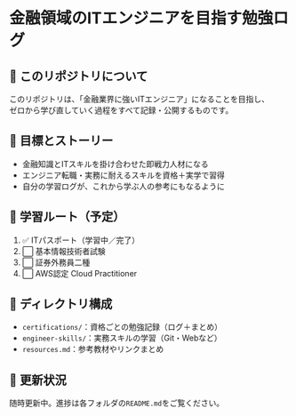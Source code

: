 # 金融領域のITエンジニアを目指す勉強ログ

## 🔰 このリポジトリについて

このリポジトリは、「金融業界に強いITエンジニア」になることを目指し、  
ゼロから学び直していく過程をすべて記録・公開するものです。

## 🎯 目標とストーリー

- 金融知識とITスキルを掛け合わせた即戦力人材になる
- エンジニア転職・実務に耐えるスキルを資格＋実学で習得
- 自分の学習ログが、これから学ぶ人の参考にもなるように

## 📝 学習ルート（予定）

1. ✅ ITパスポート（学習中／完了）
2. ⬜ 基本情報技術者試験
3. ⬜ 証券外務員二種
4. ⬜ AWS認定 Cloud Practitioner

## 📂 ディレクトリ構成

- `certifications/`：資格ごとの勉強記録（ログ＋まとめ）
- `engineer-skills/`：実務スキルの学習（Git・Webなど）
- `resources.md`：参考教材やリンクまとめ

## 📌 更新状況

随時更新中。進捗は各フォルダの`README.md`をご覧ください。
